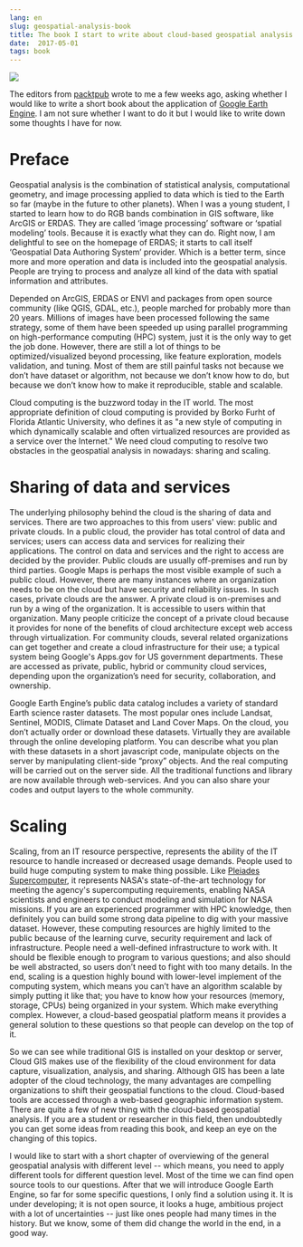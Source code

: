 ```yaml
---
lang: en
slug: geospatial-analysis-book
title: The book I start to write about cloud-based geospatial analysis
date:  2017-05-01
tags: book
---
```

<!-- more -->
![](http://oouh9u8nz.bkt.gdipper.com//geospatial-analysis-book.jpg)

The editors from [packtpub](https://www.packtpub.com/) wrote to me a few weeks ago, asking whether I would like to write a short book about the application of [Google Earth Engine](https://earthengine.google.com/). I am not sure whether I want to do it but I would like to write down some thoughts I have for now.

# Preface
Geospatial analysis is the combination of statistical analysis, computational geometry, and image processing applied to data which is tied to the Earth so far (maybe in the future to other planets). When I was a young student, I started to learn how to do RGB bands combination in GIS software,  like ArcGIS or ERDAS. They are called ‘image processing’ software or ‘spatial modeling’ tools. Because it is exactly what they can do. Right now, I am delightful to see on the homepage of ERDAS; it starts to call itself ‘Geospatial Data Authoring System’ provider. Which is a better term, since more and more operation and data is included into the geospatial analysis. People are trying to process and analyze all kind of the data with spatial information and attributes.

Depended on ArcGIS, ERDAS or ENVI and packages from open source community (like QGIS, GDAL, etc.), people marched for probably more than 20 years. Millions of images have been processed following the same strategy, some of them have been speeded up using parallel programming on high-performance computing (HPC) system, just it is the only way to get the job done. However, there are still a lot of things to be optimized/visualized beyond processing, like feature exploration, models validation, and tuning. Most of them are still painful tasks not because we don’t have dataset or algorithm, not because we don’t know how to do, but because we don’t know how to make it reproducible, stable and scalable. 

Cloud computing is the buzzword today in the IT world. The most appropriate definition of cloud computing is provided by Borko Furht of Florida Atlantic University, who defines it as "a new style of computing in which dynamically scalable and often virtualized resources are provided as a service over the Internet." We need cloud computing to resolve two obstacles in the geospatial analysis in nowadays: sharing and scaling. 

# Sharing of data and services
The underlying philosophy behind the cloud is the sharing of data and services. There are two approaches to this from users' view: public and private clouds. In a public cloud, the provider has total control of data and services; users can access data and services for realizing their applications. The control on data and services and the right to access are decided by the provider. Public clouds are usually off-premises and run by third parties. Google Maps is perhaps the most visible example of such a public cloud. However, there are many instances where an organization needs to be on the cloud but have security and reliability issues. In such cases, private clouds are the answer. A private cloud is on-premises and run by a wing of the organization. It is accessible to users within that organization. Many people criticize the concept of a private cloud because it provides for none of the benefits of cloud architecture except web access through virtualization. For community clouds, several related organizations can get together and create a cloud infrastructure for their use; a typical system being Google's Apps.gov for US government departments. These are accessed as private, public, hybrid or community cloud services, depending upon the organization’s need for security, collaboration, and ownership.

Google Earth Engine’s public data catalog includes a variety of standard Earth science raster datasets. The most popular ones include Landsat, Sentinel, MODIS,  Climate Dataset and Land Cover Maps. On the cloud, you don’t actually order or download these datasets. Virtually they are available through the online developing platform. You can describe what you plan with these datasets in a short javascript code, manipulate objects on the server by manipulating client-side “proxy” objects. And the real computing will be carried out on the server side. All the traditional functions and library are now available through web-services. And you can also share your codes and output layers to the whole community.

# Scaling 
Scaling, from an IT resource perspective, represents the ability of the IT resource to handle increased or decreased usage demands. People used to build huge computing system to make thing possible. Like [Pleiades Supercomputer](https://www.nas.nasa.gov/hecc/resources/pleiades.html), it represents NASA's state-of-the-art technology for meeting the agency's supercomputing requirements, enabling NASA scientists and engineers to conduct modeling and simulation for NASA missions. If you are an experienced programmer with HPC knowledge, then definitely you can build some strong data pipeline to dig with your massive dataset. However, these computing resources are highly limited to the public because of the learning curve, security requirement and lack of infrastructure. People need a well-defined infrastructure to work with. It should be flexible enough to program to various questions; and also should be well abstracted, so users don’t need to fight with too many details. In the end, scaling is a question highly bound with lower-level implement of the computing system, which means you can’t have an algorithm scalable by simply putting it like that; you have to know how your resources (memory, storage, CPUs) being organized in your system. Which make everything complex. However, a cloud-based geospatial platform means it provides a general solution to these questions so that people can develop on the top of it.

So we can see while traditional GIS is installed on your desktop or server, Cloud GIS makes use of the flexibility of the cloud environment for data capture, visualization, analysis, and sharing. Although GIS has been a late adopter of the cloud technology, the many advantages are compelling organizations to shift their geospatial functions to the cloud. Cloud-based tools are accessed through a web-based geographic information system. There are quite a few of new thing with the cloud-based geospatial analysis. If you are a student or researcher in this field, then undoubtedly you can get some ideas from reading this book, and keep an eye on the changing of this topics. 

I would like to start with a short chapter of overviewing of the general geospatial analysis with different level -- which means, you need to apply different tools for different question level. Most of the time we can find open source tools to our questions. After that we will introduce Google Earth Engine, so far for some specific questions, I only find a solution using it. It is under developing; it is not open source, it looks a huge, ambitious project with a lot of uncertainties -- just like ones people had many times in the history.  But we know, some of them did change the world in the end, in a good way.